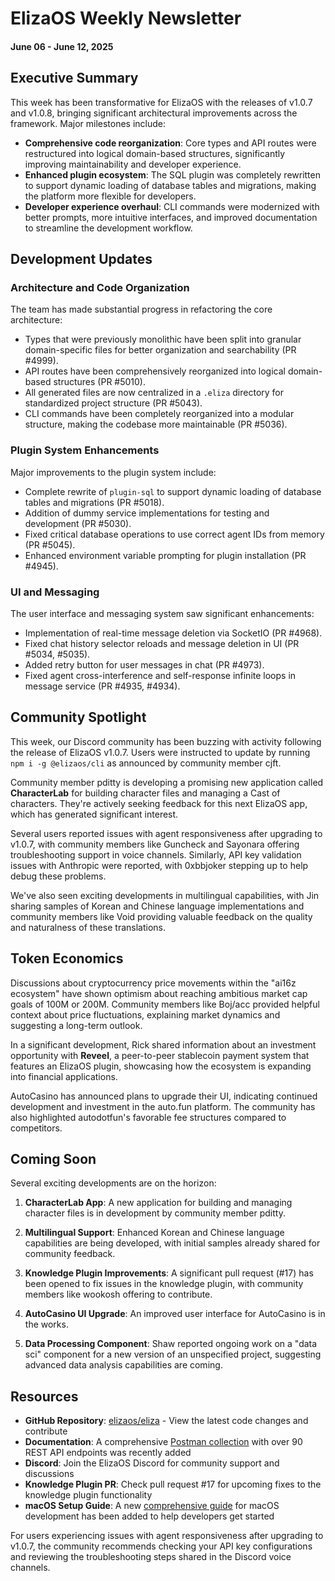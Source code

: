 # ElizaOS Weekly Newsletter
#### June 06 - June 12, 2025

## Executive Summary
This week has been transformative for ElizaOS with the releases of v1.0.7 and v1.0.8, bringing significant architectural improvements across the framework. Major milestones include:

- **Comprehensive code reorganization**: Core types and API routes were restructured into logical domain-based structures, significantly improving maintainability and developer experience.
- **Enhanced plugin ecosystem**: The SQL plugin was completely rewritten to support dynamic loading of database tables and migrations, making the platform more flexible for developers.
- **Developer experience overhaul**: CLI commands were modernized with better prompts, more intuitive interfaces, and improved documentation to streamline the development workflow.

## Development Updates

### Architecture and Code Organization
The team has made substantial progress in refactoring the core architecture:

- Types that were previously monolithic have been split into granular domain-specific files for better organization and searchability (PR #4999).
- API routes have been comprehensively reorganized into logical domain-based structures (PR #5010).
- All generated files are now centralized in a `.eliza` directory for standardized project structure (PR #5043).
- CLI commands have been completely reorganized into a modular structure, making the codebase more maintainable (PR #5036).

### Plugin System Enhancements
Major improvements to the plugin system include:

- Complete rewrite of `plugin-sql` to support dynamic loading of database tables and migrations (PR #5018).
- Addition of dummy service implementations for testing and development (PR #5030).
- Fixed critical database operations to use correct agent IDs from memory (PR #5045).
- Enhanced environment variable prompting for plugin installation (PR #4945).

### UI and Messaging
The user interface and messaging system saw significant enhancements:

- Implementation of real-time message deletion via SocketIO (PR #4968).
- Fixed chat history selector reloads and message deletion in UI (PR #5034, #5035).
- Added retry button for user messages in chat (PR #4973).
- Fixed agent cross-interference and self-response infinite loops in message service (PR #4935, #4934).

## Community Spotlight

This week, our Discord community has been buzzing with activity following the release of ElizaOS v1.0.7. Users were instructed to update by running `npm i -g @elizaos/cli` as announced by community member cjft.

Community member pditty is developing a promising new application called **CharacterLab** for building character files and managing a Cast of characters. They're actively seeking feedback for this next ElizaOS app, which has generated significant interest.

Several users reported issues with agent responsiveness after upgrading to v1.0.7, with community members like Guncheck and Sayonara offering troubleshooting support in voice channels. Similarly, API key validation issues with Anthropic were reported, with 0xbbjoker stepping up to help debug these problems.

We've also seen exciting developments in multilingual capabilities, with Jin sharing samples of Korean and Chinese language implementations and community members like Void providing valuable feedback on the quality and naturalness of these translations.

## Token Economics

Discussions about cryptocurrency price movements within the "ai16z ecosystem" have shown optimism about reaching ambitious market cap goals of 100M or 200M. Community members like Boj/acc provided helpful context about price fluctuations, explaining market dynamics and suggesting a long-term outlook.

In a significant development, Rick shared information about an investment opportunity with **Reveel**, a peer-to-peer stablecoin payment system that features an ElizaOS plugin, showcasing how the ecosystem is expanding into financial applications.

AutoCasino has announced plans to upgrade their UI, indicating continued development and investment in the auto.fun platform. The community has also highlighted autodotfun's favorable fee structures compared to competitors.

## Coming Soon

Several exciting developments are on the horizon:

1. **CharacterLab App**: A new application for building and managing character files is in development by community member pditty.

2. **Multilingual Support**: Enhanced Korean and Chinese language capabilities are being developed, with initial samples already shared for community feedback.

3. **Knowledge Plugin Improvements**: A significant pull request (#17) has been opened to fix issues in the knowledge plugin, with community members like wookosh offering to contribute.

4. **AutoCasino UI Upgrade**: An improved user interface for AutoCasino is in the works.

5. **Data Processing Component**: Shaw reported ongoing work on a "data sci" component for a new version of an unspecified project, suggesting advanced data analysis capabilities are coming.

## Resources

- **GitHub Repository**: [elizaos/eliza](https://github.com/elizaos/eliza) - View the latest code changes and contribute
- **Documentation**: A comprehensive [Postman collection](https://github.com/elizaos/eliza/pull/5047) with over 90 REST API endpoints was recently added
- **Discord**: Join the ElizaOS Discord for community support and discussions
- **Knowledge Plugin PR**: Check pull request #17 for upcoming fixes to the knowledge plugin functionality
- **macOS Setup Guide**: A new [comprehensive guide](https://github.com/elizaos/eliza/pull/4903) for macOS development has been added to help developers get started

For users experiencing issues with agent responsiveness after upgrading to v1.0.7, the community recommends checking your API key configurations and reviewing the troubleshooting steps shared in the Discord voice channels.